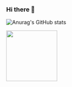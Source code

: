 ### Hi there 👋

<!--
**geek-wynn/geek-wynn** is a ✨ _special_ ✨ repository because its `README.md` (this file) appears on your GitHub profile.

Here are some ideas to get you started:

- 🔭 I’m currently working on ...
- 🌱 I’m currently learning ...
- 👯 I’m looking to collaborate on ...
- 🤔 I’m looking for help with ...
- 💬 Ask me about ...
- 📫 How to reach me: ...
- 😄 Pronouns: ...
- ⚡ Fun fact: ...
-->
![Anurag's GitHub stats](https://github-readme-stats.vercel.app/api?username=geek-wynn&show_icons=true&theme=cobalt)
<!-- 
![Top Langs](https://github-readme-stats.vercel.app/api/top-langs/?username=geek-wynn&layout=compact) -->
<img align="" height="137px" src="https://github-readme-stats.vercel.app/api/top-langs/?username=geek-wynn&hide_title=true&hide_border=true&layout=compact&bg_color=0,73FA79,73FDFF,D783FF&theme=cobalt&locale=cn" />
